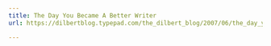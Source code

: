 ```yaml
---
title: The Day You Became A Better Writer
url: https://dilbertblog.typepad.com/the_dilbert_blog/2007/06/the_day_you_bec.html

---
```

